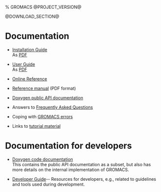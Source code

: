 % GROMACS @PROJECT_VERSION@

@DOWNLOAD_SECTION@

[/a/]: # (TODO in release-5-0 branch: consolidate at least some of the material in the Documentation links below into the new user guide, along with all of http://www.gromacs.org/Documentation/Cut-off_schemes, http://www.gromacs.org/Documentation/Acceleration_and_parallelization and http://www.gromacs.org/Documentation/Performance_checklist)

# Documentation

* [Installation Guide](install-guide.html)  
  As [PDF](install-guide.pdf)

* [User Guide](user-guide.html)  
  As [PDF](user-guide.pdf)

* [Online Reference](online.html)

* [Reference manual](manual-@PROJECT_VERSION@.pdf) (PDF format)

* [Doxygen public API documentation](doxygen/html-user/index.xhtml)

* Answers to [Frequently Asked Questions](http://www.gromacs.org/Documentation/FAQs)

* Coping with [GROMACS errors](http://www.gromacs.org/Documentation/Errors)

* Links to [tutorial material](http://www.gromacs.org/Documentation/Tutorials)

# Documentation for developers

* [Doxygen code documentation](doxygen/html-lib/index.xhtml)  
  This contains the public API documentation as a subset, but also has more
  details on the internal implementation of GROMACS.

* [Developer Guide](doxygen/html-lib/page_devmanual.xhtml)--
  Resources for developers, e.g., related to guidelines and tools used during
  development.

